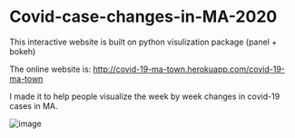 # Covid-case-changes-in-MA-2020

This interactive website is built on python visulization package (panel + bokeh)

The online website is:
http://covid-19-ma-town.herokuapp.com/covid-19-ma-town

I made it to help people visualize the week by week changes in covid-19 cases in MA.

![image](https://user-images.githubusercontent.com/103449088/173453790-d4bc057d-6e1e-4347-884f-64c56976f9f8.png)



